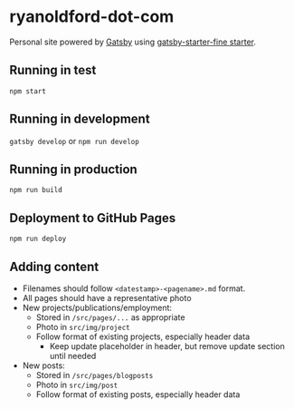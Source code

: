 # ryanoldford-dot-com
Personal site powered by [Gatsby](https://www.gatsbyjs.org/) using 
[gatsby-starter-fine starter](
https://www.gatsbyjs.org/starters/toboko/gatsby-starter-fine/).

## Running in test
`npm start`

## Running in development
`gatsby develop`
or
`npm run develop`

## Running in production
`npm run build `

## Deployment to GitHub Pages
`npm run deploy`

## Adding content
* Filenames should follow `<datestamp>-<pagename>.md` format.
* All pages should have a representative photo
* New projects/publications/employment:
    * Stored in `/src/pages/...` as appropriate 
    * Photo in `src/img/project`
    * Follow format of existing projects, especially header data
        * Keep update placeholder in header, 
            but remove update section until needed
* New posts:
    * Stored in `/src/pages/blogposts`
    * Photo in `src/img/post`
    * Follow format of existing posts, especially header data
 